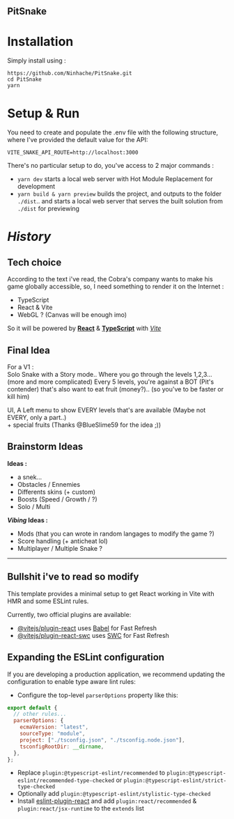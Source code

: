 ## PitSnake

# Installation

Simply install using :

```
https://github.com/Ninhache/PitSnake.git
cd PitSnake
yarn
```

# Setup & Run

You need to create and populate the .env file with the following structure, where I've provided the default value for the API:

```.env
VITE_SNAKE_API_ROUTE=http://localhost:3000
```

There's no particular setup to do, you've access to 2 major commands :

- `yarn dev` starts a local web server with Hot Module Replacement for development
- `yarn build & yarn preview` builds the project, and outputs to the folder `./dist`.. and starts a local web server that serves the built solution from `./dist` for previewing

# _History_

## Tech choice

According to the text i've read, the Cobra's company wants to make his game globally accessible, so, I need something to render it on the Internet :

- TypeScript
- React & Vite
- WebGL ? (Canvas will be enough imo)

So it will be powered by [**React**](https://fr.react.dev/) & [**TypeScript**](https://www.typescriptlang.org/) with [_Vite_](https://vitejs.dev/)

## Final Idea

For a V1 :  
Solo Snake with a Story mode..
Where you go through the levels 1,2,3... (more and more complicated)
Every 5 levels, you're against a BOT (Pit's contender) that's also want to eat fruit (money?).. (so you've to be faster or kill him)

UI, A Left menu to show EVERY levels that's are available (Maybe not EVERY, only a part..)  
\+ special fruits (Thanks @BlueSlime59 for the idea ;))

## Brainstorm Ideas

**Ideas :**

- a snek...
- Obstacles / Ennemies
- Differents skins (+ custom)
- Boosts (Speed / Growth / ?)
- Solo / Multi

**_Vibing_ Ideas :**

- Mods (that you can wrote in random langages to modify the game ?)
- Score handling (+ anticheat lol)
- Multiplayer / Multiple Snake ?

---

## Bullshit i've to read so modify

This template provides a minimal setup to get React working in Vite with HMR and some ESLint rules.

Currently, two official plugins are available:

- [@vitejs/plugin-react](https://github.com/vitejs/vite-plugin-react/blob/main/packages/plugin-react/README.md) uses [Babel](https://babeljs.io/) for Fast Refresh
- [@vitejs/plugin-react-swc](https://github.com/vitejs/vite-plugin-react-swc) uses [SWC](https://swc.rs/) for Fast Refresh

## Expanding the ESLint configuration

If you are developing a production application, we recommend updating the configuration to enable type aware lint rules:

- Configure the top-level `parserOptions` property like this:

```js
export default {
  // other rules...
  parserOptions: {
    ecmaVersion: "latest",
    sourceType: "module",
    project: ["./tsconfig.json", "./tsconfig.node.json"],
    tsconfigRootDir: __dirname,
  },
};
```

- Replace `plugin:@typescript-eslint/recommended` to `plugin:@typescript-eslint/recommended-type-checked` or `plugin:@typescript-eslint/strict-type-checked`
- Optionally add `plugin:@typescript-eslint/stylistic-type-checked`
- Install [eslint-plugin-react](https://github.com/jsx-eslint/eslint-plugin-react) and add `plugin:react/recommended` & `plugin:react/jsx-runtime` to the `extends` list
